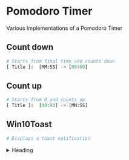 # Pomodoro Timer
Various Implementations of a Pomodoro Timer

## Count down

```python
# Starts from final time and counts down
[ Title ]:  [MM:SS] -> [00:00]
```


## Count up

```python
# Starts from 0 and counts up
[ Title ]:  [00:00] -> [MM:SS] 
```

## Win10Toast

```python
# Displays a toast notification
```

<details>
<summary>Heading</summary>

some detail
</details>

<!-- This is a test, no need to translate -->
